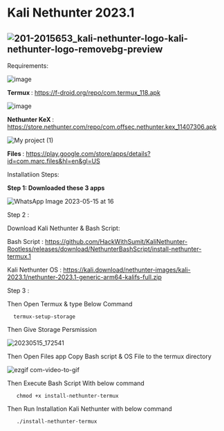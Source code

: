 # Kali Nethunter 2023.1

![201-2015653_kali-nethunter-logo-kali-nethunter-logo-removebg-preview](https://user-images.githubusercontent.com/120317751/236642782-9c6c8632-af6e-44f2-a90e-665fc14b121c.png)
--------------------------------------------------------------

Requirements:

![image](https://user-images.githubusercontent.com/120317751/236643101-1fcc78df-6aab-4148-aa95-c781ffbfb896.png)

<b> Termux </b> : https://f-droid.org/repo/com.termux_118.apk

![image](https://user-images.githubusercontent.com/120317751/236643326-a9cb3bba-ebbc-41c4-abb9-642bf85aaed4.png)

<b> Nethunter KeX </b> : https://store.nethunter.com/repo/com.offsec.nethunter.kex_11407306.apk

![My project (1)](https://user-images.githubusercontent.com/120317751/236657894-f01e8a33-9c03-4ea4-9716-709f3b8c31b8.jpg)

<b> Files </b> : https://play.google.com/store/apps/details?id=com.marc.files&hl=en&gl=US


Installatiion Steps:

<b>Step 1:  Downloaded these 3 apps</b>

![WhatsApp Image 2023-05-15 at 16](https://github.com/HackWithSumit/KaliNethunter-Rootless/assets/120317751/71ae7dd3-c6ac-42f2-9349-c597ab8e47ac)


Step 2 :

Download Kali Nethunter & Bash Script: 





Bash Script : https://github.com/HackWithSumit/KaliNethunter-Rootless/releases/download/NethunterBashScript/install-nethunter-termux.1

Kali Nethunter OS : https://kali.download/nethunter-images/kali-2023.1/nethunter-2023.1-generic-arm64-kalifs-full.zip

Step 3 : 

Then Open Termux & type Below Command 

      termux-setup-storage
      
      
Then Give Storage Persmission      

![20230515_172541](https://github.com/HackWithSumit/KaliNethunter-Rootless/assets/120317751/9d0f6971-c728-4835-b465-53d590cd6784)

Then Open Files app Copy Bash script & OS File to the termux directory


![ezgif com-video-to-gif](https://github.com/HackWithSumit/KaliNethunter-Rootless/assets/120317751/f4d2cda4-f490-469c-bf15-e9fde1cfbed0)

Then Execute Bash Script With below command

       chmod +x install-nethunter-termux





Then Run Installation Kali Nethunter with below command

       ./install-nethunter-termux








